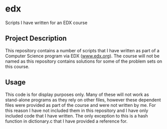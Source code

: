 # edx
Scripts I have written for an EDX course

## Project Description
This repository contains a number of scripts that I have written as part of a Computer Science program via EDX (www.edx.org). The course will not be named as this repository contains solutions for some of the problem sets on this course.

## Usage
This code is for display purposes only. Many of these will not work as stand-alone programs as they rely on other files, however these dependent files were provided as part of the course and were not written by me. For this reason I have not included them in this repository and I have only included code that I have written. The only exception to this is a hash function in dictionary.c that I have provided a reference for.
